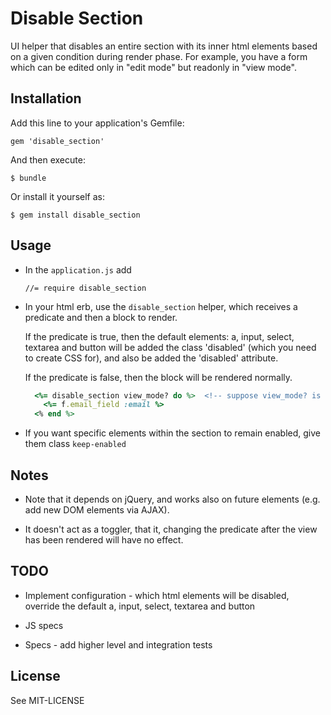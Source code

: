 # Disable Section

UI helper that disables an entire section with its inner html elements based on a given condition during render phase.
For example, you have a form which can be edited only in "edit mode" but readonly in "view mode".

## Installation

Add this line to your application's Gemfile:

    gem 'disable_section'

And then execute:

    $ bundle

Or install it yourself as:

    $ gem install disable_section

## Usage

  * In the ```application.js``` add

     ```
     //= require disable_section
     ```

  * In your html erb, use the ```disable_section``` helper, which receives a predicate and then a block to render.

     If the predicate is true, then the default elements: a, input, select, textarea and button will be added the class 'disabled' (which you need to create CSS for), and also be added the 'disabled' attribute.

     If the predicate is false, then the block will be rendered normally.

    ```ruby
      <%= disable_section view_mode? do %>  <!-- suppose view_mode? is your redicate -->
        <%= f.email_field :email %>
      <% end %>
    ```

  * If you want specific elements within the section to remain enabled, give them class ```keep-enabled```


## Notes

  * Note that it depends on jQuery, and works also on future elements (e.g. add new DOM elements via AJAX).

  * It doesn't act as a toggler, that it, changing the predicate after the view has been rendered will have no effect.

## TODO

  * Implement configuration - which html elements will be disabled, override the default a, input, select, textarea and button

  * JS specs

  * Specs - add higher level and integration tests

## License

See MIT-LICENSE
